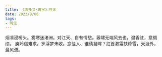 ```yaml
---
title: 《唐多令·瑰宝》阿无
date: 2023/8/06
tags:
- 阿无
---
```

烟凛浸桥头。雾寒迷渚洲。对江天、自有情愁。嚣啸无端风去也，温香驻，意绸缪。
庾岭信难求。罗浮梦未收。念佳人、谁倩凝眸？扛首漱霜扶绛雪，天涯外，最风流。
